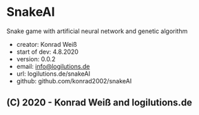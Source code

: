 # SnakeAI
Snake game with artificial neural network and genetic algorithm

- creator: Konrad Weiß
- start of dev: 4.8.2020
- version: 0.0.2
- email: info@logilutions.de
- url: logilutions.de/snakeAI
- github: github.com/konrad2002/snakeAI

## (C) 2020 - Konrad Weiß and logilutions.de